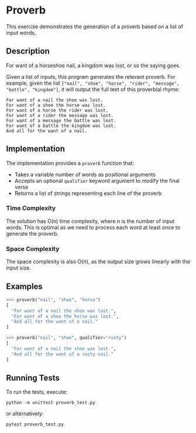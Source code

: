 # Proverb

This exercise demonstrates the generation of a proverb based on a list of input words.

## Description

For want of a horseshoe nail, a kingdom was lost, or so the saying goes.

Given a list of inputs, this program generates the relevant proverb. For example, given the list `["nail", "shoe", "horse", "rider", "message", "battle", "kingdom"]`, it will output the full text of this proverbial rhyme:

```
For want of a nail the shoe was lost.
For want of a shoe the horse was lost.
For want of a horse the rider was lost.
For want of a rider the message was lost.
For want of a message the battle was lost.
For want of a battle the kingdom was lost.
And all for the want of a nail.
```

## Implementation

The implementation provides a `proverb` function that:
- Takes a variable number of words as positional arguments
- Accepts an optional `qualifier` keyword argument to modify the final verse
- Returns a list of strings representing each line of the proverb

### Time Complexity

The solution has O(n) time complexity, where n is the number of input words. This is optimal as we need to process each word at least once to generate the proverb.

### Space Complexity

The space complexity is also O(n), as the output size grows linearly with the input size.

## Examples

```python
>>> proverb("nail", "shoe", "horse")
[
  "For want of a nail the shoe was lost.",
  "For want of a shoe the horse was lost.",
  "And all for the want of a nail."
]

>>> proverb("nail", "shoe", qualifier="rusty")
[
  "For want of a nail the shoe was lost.",
  "And all for the want of a rusty nail."
]
```

## Running Tests

To run the tests, execute:

```
python -m unittest proverb_test.py
```

or alternatively:

```
pytest proverb_test.py
```
